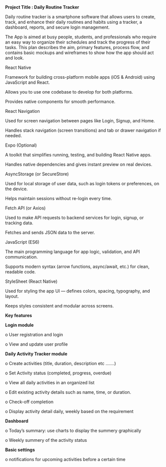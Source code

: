 **Project Title : Daily Routine Tracker**

Daily routine tracker is a smartphone software that allows users to create, track, and enhance their daily routines and habits using a tracker, a dashboard, reports, and secure login management. 

The App is aimed at busy people, students, and professionals who require an easy way to organize their schedules and track the progress of their tasks. This plan describes the aim, primary features, process flow, and contains basic mockups and wireframes to show how the app should act and look. 


React Native

Framework for building cross-platform mobile apps (iOS & Android) using JavaScript and React.

Allows you to use one codebase to develop for both platforms.

Provides native components for smooth performance.

React Navigation

Used for screen navigation between pages like Login, Signup, and Home.

Handles stack navigation (screen transitions) and tab or drawer navigation if needed.

Expo (Optional)

A toolkit that simplifies running, testing, and building React Native apps.

Handles native dependencies and gives instant preview on real devices.

AsyncStorage (or SecureStore)

Used for local storage of user data, such as login tokens or preferences, on the device.

Helps maintain sessions without re-login every time.

Fetch API (or Axios)

Used to make API requests to backend services for login, signup, or tracking data.

Fetches and sends JSON data to the server.

JavaScript (ES6)

The main programming language for app logic, validation, and API communication.

Supports modern syntax (arrow functions, async/await, etc.) for clean, readable code.

StyleSheet (React Native)

Used for styling the app UI — defines colors, spacing, typography, and layout.

Keeps styles consistent and modular across screens.


**Key features**

**Login module** 

o	User registration and login

o	View and update user profile


**Daily Activity Tracker module**

o	Create activities (title, duration, description etc …….)

o	Set Activity status (completed, progress, overdue)

o	View all daily activities in an organized list

o	Edit existing activity details such as name, time, or duration.

o	Check-off completion 

o	Display activity detail daily, weekly based on the requirement


**Dashboard**

o	Today’s summary: use charts to display the summery graphically

o	Weekly summery of the activity status 

**Basic settings**

o	notifications for upcoming activities before a certain time
